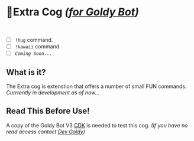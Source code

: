 # 💜Extra Cog *([for Goldy Bot](https://github.com/TGP-Projects/Goldy-Bot-V3))*

<br clear="left"/>

- [ ] ``!hug`` command.
- [ ] ``!kawaii`` command.
- [ ] *``Coming Soon...``*

## What is it?
The Extra cog is extenstion that offers a number of small FUN commands. *Currrently in development as of now...*

## Read This Before Use!
A copy of the Goldy Bot V3 [CDK](https://github.com/TGP-Projects/Goldy-Bot-V3#readme) is needed to test this cog. *(If you have no read access contact [Dev Goldy](https://github.com/THEGOLDENPRO))*
